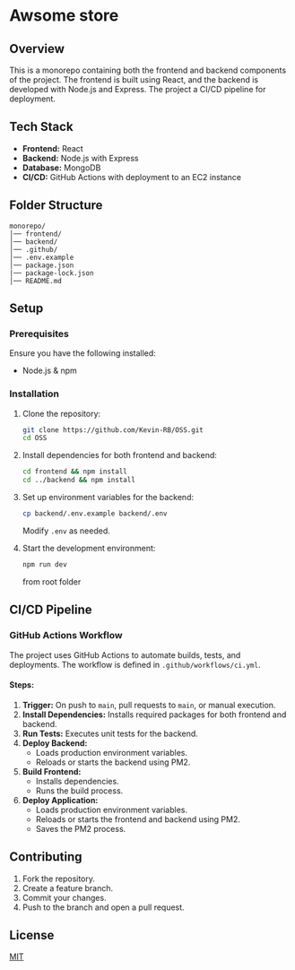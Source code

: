 # Awsome store 

## Overview
This is a monorepo containing both the frontend and backend components of the project. The frontend is built using React, and the backend is developed with Node.js and Express. The project a CI/CD pipeline for deployment.

## Tech Stack
- **Frontend:** React
- **Backend:** Node.js with Express
- **Database:** MongoDB
- **CI/CD:** GitHub Actions with deployment to an EC2 instance

## Folder Structure
```
monorepo/
│── frontend/
│── backend/
│── .github/
│── .env.example
│── package.json
|── package-lock.json
│── README.md
```

## Setup

### Prerequisites
Ensure you have the following installed:
- Node.js & npm

### Installation
1. Clone the repository:
   ```sh
   git clone https://github.com/Kevin-RB/OSS.git
   cd OSS
   ```

2. Install dependencies for both frontend and backend:
   ```sh
   cd frontend && npm install
   cd ../backend && npm install
   ```

3. Set up environment variables for the backend:
   ```sh
   cp backend/.env.example backend/.env
   ```
   Modify `.env` as needed.

4. Start the development environment:
   ```sh
   npm run dev
   ```
   from root folder
   
## CI/CD Pipeline

### GitHub Actions Workflow
The project uses GitHub Actions to automate builds, tests, and deployments. The workflow is defined in `.github/workflows/ci.yml`.

#### Steps:
1. **Trigger:** On push to `main`, pull requests to `main`, or manual execution.
2. **Install Dependencies:** Installs required packages for both frontend and backend.
3. **Run Tests:** Executes unit tests for the backend.
4. **Deploy Backend:**
   - Loads production environment variables.
   - Reloads or starts the backend using PM2.
5. **Build Frontend:**
   - Installs dependencies.
   - Runs the build process.
6. **Deploy Application:**
   - Loads production environment variables.
   - Reloads or starts the frontend and backend using PM2.
   - Saves the PM2 process.

## Contributing
1. Fork the repository.
2. Create a feature branch.
3. Commit your changes.
4. Push to the branch and open a pull request.

## License
[MIT](LICENSE)
